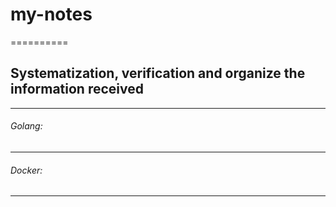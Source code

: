 # my-notes
==========
## Systematization, verification and organize the information received
-------------------------------------------------------------------

###### Golang:
-------

###### Docker:
-------

